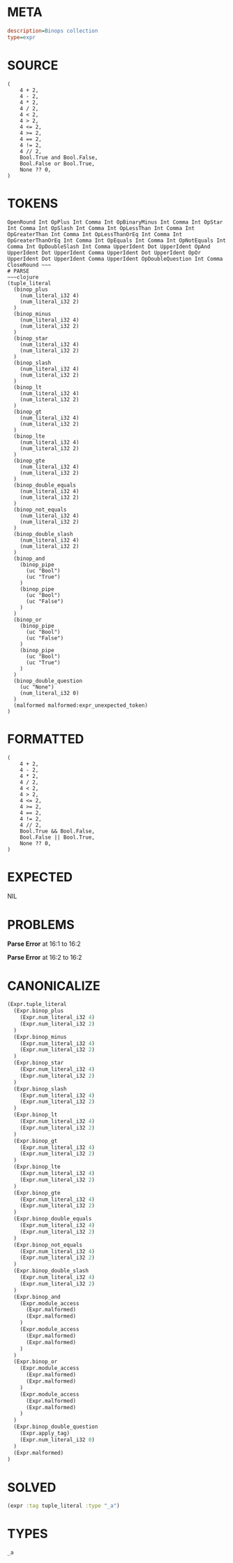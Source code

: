 # META
~~~ini
description=Binops collection
type=expr
~~~
# SOURCE
~~~roc
(
    4 + 2,
    4 - 2,
    4 * 2,
    4 / 2,
    4 < 2,
    4 > 2,
    4 <= 2,
    4 >= 2,
    4 == 2,
    4 != 2,
    4 // 2,
    Bool.True and Bool.False,
    Bool.False or Bool.True,
    None ?? 0,
)
~~~
# TOKENS
~~~text
OpenRound Int OpPlus Int Comma Int OpBinaryMinus Int Comma Int OpStar Int Comma Int OpSlash Int Comma Int OpLessThan Int Comma Int OpGreaterThan Int Comma Int OpLessThanOrEq Int Comma Int OpGreaterThanOrEq Int Comma Int OpEquals Int Comma Int OpNotEquals Int Comma Int OpDoubleSlash Int Comma UpperIdent Dot UpperIdent OpAnd UpperIdent Dot UpperIdent Comma UpperIdent Dot UpperIdent OpOr UpperIdent Dot UpperIdent Comma UpperIdent OpDoubleQuestion Int Comma CloseRound ~~~
# PARSE
~~~clojure
(tuple_literal
  (binop_plus
    (num_literal_i32 4)
    (num_literal_i32 2)
  )
  (binop_minus
    (num_literal_i32 4)
    (num_literal_i32 2)
  )
  (binop_star
    (num_literal_i32 4)
    (num_literal_i32 2)
  )
  (binop_slash
    (num_literal_i32 4)
    (num_literal_i32 2)
  )
  (binop_lt
    (num_literal_i32 4)
    (num_literal_i32 2)
  )
  (binop_gt
    (num_literal_i32 4)
    (num_literal_i32 2)
  )
  (binop_lte
    (num_literal_i32 4)
    (num_literal_i32 2)
  )
  (binop_gte
    (num_literal_i32 4)
    (num_literal_i32 2)
  )
  (binop_double_equals
    (num_literal_i32 4)
    (num_literal_i32 2)
  )
  (binop_not_equals
    (num_literal_i32 4)
    (num_literal_i32 2)
  )
  (binop_double_slash
    (num_literal_i32 4)
    (num_literal_i32 2)
  )
  (binop_and
    (binop_pipe
      (uc "Bool")
      (uc "True")
    )
    (binop_pipe
      (uc "Bool")
      (uc "False")
    )
  )
  (binop_or
    (binop_pipe
      (uc "Bool")
      (uc "False")
    )
    (binop_pipe
      (uc "Bool")
      (uc "True")
    )
  )
  (binop_double_question
    (uc "None")
    (num_literal_i32 0)
  )
  (malformed malformed:expr_unexpected_token)
)
~~~
# FORMATTED
~~~roc
(
	4 + 2,
	4 - 2,
	4 * 2,
	4 / 2,
	4 < 2,
	4 > 2,
	4 <= 2,
	4 >= 2,
	4 == 2,
	4 != 2,
	4 // 2,
	Bool.True && Bool.False,
	Bool.False || Bool.True,
	None ?? 0,
)
~~~
# EXPECTED
NIL
# PROBLEMS
**Parse Error**
at 16:1 to 16:2

**Parse Error**
at 16:2 to 16:2

# CANONICALIZE
~~~clojure
(Expr.tuple_literal
  (Expr.binop_plus
    (Expr.num_literal_i32 4)
    (Expr.num_literal_i32 2)
  )
  (Expr.binop_minus
    (Expr.num_literal_i32 4)
    (Expr.num_literal_i32 2)
  )
  (Expr.binop_star
    (Expr.num_literal_i32 4)
    (Expr.num_literal_i32 2)
  )
  (Expr.binop_slash
    (Expr.num_literal_i32 4)
    (Expr.num_literal_i32 2)
  )
  (Expr.binop_lt
    (Expr.num_literal_i32 4)
    (Expr.num_literal_i32 2)
  )
  (Expr.binop_gt
    (Expr.num_literal_i32 4)
    (Expr.num_literal_i32 2)
  )
  (Expr.binop_lte
    (Expr.num_literal_i32 4)
    (Expr.num_literal_i32 2)
  )
  (Expr.binop_gte
    (Expr.num_literal_i32 4)
    (Expr.num_literal_i32 2)
  )
  (Expr.binop_double_equals
    (Expr.num_literal_i32 4)
    (Expr.num_literal_i32 2)
  )
  (Expr.binop_not_equals
    (Expr.num_literal_i32 4)
    (Expr.num_literal_i32 2)
  )
  (Expr.binop_double_slash
    (Expr.num_literal_i32 4)
    (Expr.num_literal_i32 2)
  )
  (Expr.binop_and
    (Expr.module_access
      (Expr.malformed)
      (Expr.malformed)
    )
    (Expr.module_access
      (Expr.malformed)
      (Expr.malformed)
    )
  )
  (Expr.binop_or
    (Expr.module_access
      (Expr.malformed)
      (Expr.malformed)
    )
    (Expr.module_access
      (Expr.malformed)
      (Expr.malformed)
    )
  )
  (Expr.binop_double_question
    (Expr.apply_tag)
    (Expr.num_literal_i32 0)
  )
  (Expr.malformed)
)
~~~
# SOLVED
~~~clojure
(expr :tag tuple_literal :type "_a")
~~~
# TYPES
~~~roc
_a
~~~
